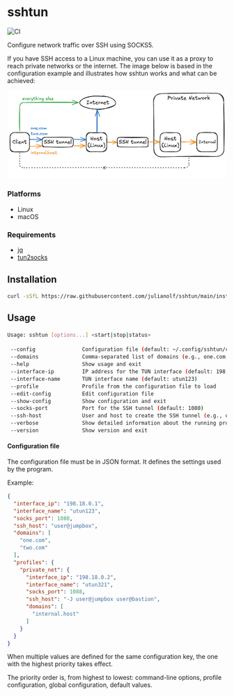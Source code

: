 # sshtun

![CI](https://github.com/julianolf/sshtun/actions/workflows/ci.yml/badge.svg?event=push)

Configure network traffic over SSH using SOCKS5.

If you have SSH access to a Linux machine, you can use it as a proxy to reach private networks or the internet.
The image below is based in the configuration example and illustrates how sshtun works and what can be achieved:

![Diagram](diagram.png "Diagram")

### Platforms

- Linux
- macOS

### Requirements

- [jq](https://jqlang.org)
- [tun2socks](https://github.com/xjasonlyu/tun2socks)

## Installation

```sh
curl -sSfL https://raw.githubusercontent.com/julianolf/sshtun/main/install.sh | bash
```

## Usage

```sh
Usage: sshtun [options...] <start|stop|status>

 --config               Configuration file (default: ~/.config/sshtun/config.cfg)
 --domains              Comma-separated list of domains (e.g., one.com,two.com)
 --help                 Show usage and exit
 --interface-ip         IP address for the TUN interface (default: 198.18.0.1)
 --interface-name       TUN interface name (default: utun123)
 --profile              Profile from the configuration file to load
 --edit-config          Edit configuration file
 --show-config          Show configuration and exit
 --socks-port           Port for the SSH tunnel (default: 1080)
 --ssh-host             User and host to create the SSH tunnel (e.g., user@jumpbox)
 --verbose              Show detailed information about the running process
 --version              Show version and exit
```

#### Configuration file

The configuration file must be in JSON format. It defines the settings used by the program.

Example:

```json
{
  "interface_ip": "198.18.0.1",
  "interface_name": "utun123",
  "socks_port": 1080,
  "ssh_host": "user@jumpbox",
  "domains": [
    "one.com",
    "two.com"
  ],
  "profiles": {
    "private_net": {
      "interface_ip": "198.18.0.2",
      "interface_name": "utun321",
      "socks_port": 1088,
      "ssh_host": "-J user@jumpbox user@bastion",
      "domains": [
        "internal.host"
      ]
    }
  }
}
```

When multiple values are defined for the same configuration key, the one with the highest priority takes effect.

The priority order is, from highest to lowest:
command-line options, profile configuration, global configuration, default values.
